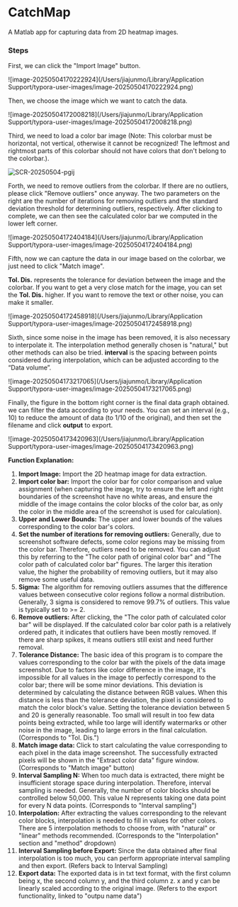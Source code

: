 # CatchMap
A Matlab app for capturing data from 2D heatmap images.

### Steps

First, we can click the "Import Image" button.

![image-20250504170222924](/Users/jiajunmo/Library/Application Support/typora-user-images/image-20250504170222924.png)

Then, we choose the image which we want to catch the data.

![image-20250504172008218](/Users/jiajunmo/Library/Application Support/typora-user-images/image-20250504172008218.png)

Third, we need to load a color bar image (Note: This colorbar must be horizontal, not vertical, otherwise it cannot be recognized! The leftmost and rightmost parts of this colorbar should not have colors that don't belong to the colorbar.).

![SCR-20250504-pgij](/Users/jiajunmo/Desktop/数据/SCR-20250504-pgij.png)

Forth, we need to remove outliers from the colorbar. If there are no outliers, please click "Remove outliers" once anyway. The two parameters on the right are the number of iterations for removing outliers and the standard deviation threshold for determining outliers, respectively. After clicking to complete, we can then see the calculated color bar we computed in the lower left corner.

![image-20250504172404184](/Users/jiajunmo/Library/Application Support/typora-user-images/image-20250504172404184.png)

Fifth, now we can capture the data in our image based on the colorbar, we just need to click "Match image".

**Tol. Dis.** represents the tolerance for deviation between the image and the colorbar. If you want to get a very close match for the image, you can set the **Tol. Dis.** higher. If you want to remove the text or other noise, you can make it smaller.  

![image-20250504172458918](/Users/jiajunmo/Library/Application Support/typora-user-images/image-20250504172458918.png)

Sixth, since some noise in the image has been removed, it is also necessary to interpolate it. The interpolation method generally chosen is "natural," but other methods can also be tried. **interval** is the spacing between points considered during interpolation, which can be adjusted according to the “Data volume”.

![image-20250504173217065](/Users/jiajunmo/Library/Application Support/typora-user-images/image-20250504173217065.png)

Finally, the figure in the bottom right corner is the final data graph obtained. we can filter the data according to your needs. You can set an interval (e.g., 10) to reduce the amount of data (to 1/10 of the original), and then set the filename and click **output** to export.

![image-20250504173420963](/Users/jiajunmo/Library/Application Support/typora-user-images/image-20250504173420963.png)



**Function Explanation:**

1. **Import Image:** Import the 2D heatmap image for data extraction.
2. **Import color bar:** Import the color bar for color comparison and value assignment (when capturing the image, try to ensure the left and right boundaries of the screenshot have no white areas, and ensure the middle of the image contains the color blocks of the color bar, as only the color in the middle area of the screenshot is used for calculation).
3. **Upper and Lower Bounds:** The upper and lower bounds of the values corresponding to the color bar's colors.
4. **Set the number of iterations for removing outliers:** Generally, due to screenshot software defects, some color regions may be missing from the color bar. Therefore, outliers need to be removed. You can adjust this by referring to the "The color path of original color bar" and "The color path of calculated color bar" figures. The larger this iteration value, the higher the probability of removing outliers, but it may also remove some useful data.
5. **Sigma:** The algorithm for removing outliers assumes that the difference values between consecutive color regions follow a normal distribution. Generally, 3 sigma is considered to remove 99.7% of outliers. This value is typically set to >= 2.
6. **Remove outliers:** After clicking, the "The color path of calculated color bar" will be displayed. If the calculated color bar color path is a relatively ordered path, it indicates that outliers have been mostly removed. If there are sharp spikes, it means outliers still exist and need further removal.
7. **Tolerance Distance:** The basic idea of this program is to compare the values corresponding to the color bar with the pixels of the data image screenshot. Due to factors like color difference in the image, it's impossible for all values in the image to perfectly correspond to the color bar; there will be some minor deviations. This deviation is determined by calculating the distance between RGB values. When this distance is less than the tolerance deviation, the pixel is considered to match the color block's value. Setting the tolerance deviation between 5 and 20 is generally reasonable. Too small will result in too few data points being extracted, while too large will identify watermarks or other noise in the image, leading to large errors in the final calculation. (Corresponds to "Tol. Dis.")
8. **Match image data:** Click to start calculating the value corresponding to each pixel in the data image screenshot. The successfully extracted pixels will be shown in the "Extract color data" figure window. (Corresponds to "Match image" button)
9. **Interval Sampling N:** When too much data is extracted, there might be insufficient storage space during interpolation. Therefore, interval sampling is needed. Generally, the number of color blocks should be controlled below 50,000. This value N represents taking one data point for every N data points. (Corresponds to "Interval sampling")
10. **Interpolation:** After extracting the values corresponding to the relevant color blocks, interpolation is needed to fill in values for other colors. There are 5 interpolation methods to choose from, with "natural" or "linear" methods recommended. (Corresponds to the "Interpolation" section and "method" dropdown)
11. **Interval Sampling before Export:** Since the data obtained after final interpolation is too much, you can perform appropriate interval sampling and then export. (Refers back to Interval Sampling)
12. **Export data:** The exported data is in txt text format, with the first column being x, the second column y, and the third column z. x and y can be linearly scaled according to the original image. (Refers to the export functionality, linked to "outpu name data")